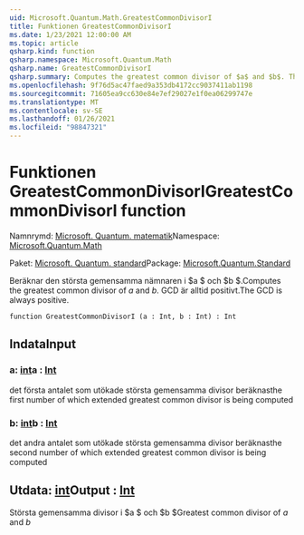 ```yaml
---
uid: Microsoft.Quantum.Math.GreatestCommonDivisorI
title: Funktionen GreatestCommonDivisorI
ms.date: 1/23/2021 12:00:00 AM
ms.topic: article
qsharp.kind: function
qsharp.namespace: Microsoft.Quantum.Math
qsharp.name: GreatestCommonDivisorI
qsharp.summary: Computes the greatest common divisor of $a$ and $b$. The GCD is always positive.
ms.openlocfilehash: 9f76d5ac47faed9a353db4172cc9037411ab1198
ms.sourcegitcommit: 71605ea9cc630e84e7ef29027e1f0ea06299747e
ms.translationtype: MT
ms.contentlocale: sv-SE
ms.lasthandoff: 01/26/2021
ms.locfileid: "98847321"
---
```

# <a name="greatestcommondivisori-function"></a><span data-ttu-id="2f143-102">Funktionen GreatestCommonDivisorI</span><span class="sxs-lookup"><span data-stu-id="2f143-102">GreatestCommonDivisorI function</span></span>

<span data-ttu-id="2f143-103">Namnrymd: [Microsoft. Quantum. matematik](xref:Microsoft.Quantum.Math)</span><span class="sxs-lookup"><span data-stu-id="2f143-103">Namespace: [Microsoft.Quantum.Math](xref:Microsoft.Quantum.Math)</span></span>

<span data-ttu-id="2f143-104">Paket: [Microsoft. Quantum. standard](https://nuget.org/packages/Microsoft.Quantum.Standard)</span><span class="sxs-lookup"><span data-stu-id="2f143-104">Package: [Microsoft.Quantum.Standard](https://nuget.org/packages/Microsoft.Quantum.Standard)</span></span>


<span data-ttu-id="2f143-105">Beräknar den största gemensamma nämnaren i $a $ och $b $.</span><span class="sxs-lookup"><span data-stu-id="2f143-105">Computes the greatest common divisor of $a$ and $b$.</span></span> <span data-ttu-id="2f143-106">GCD är alltid positivt.</span><span class="sxs-lookup"><span data-stu-id="2f143-106">The GCD is always positive.</span></span>

```qsharp
function GreatestCommonDivisorI (a : Int, b : Int) : Int
```


## <a name="input"></a><span data-ttu-id="2f143-107">Indata</span><span class="sxs-lookup"><span data-stu-id="2f143-107">Input</span></span>

### <a name="a--int"></a><span data-ttu-id="2f143-108">a: [int](xref:microsoft.quantum.lang-ref.int)</span><span class="sxs-lookup"><span data-stu-id="2f143-108">a : [Int](xref:microsoft.quantum.lang-ref.int)</span></span>

<span data-ttu-id="2f143-109">det första antalet som utökade största gemensamma divisor beräknas</span><span class="sxs-lookup"><span data-stu-id="2f143-109">the first number of which extended greatest common divisor is being computed</span></span>


### <a name="b--int"></a><span data-ttu-id="2f143-110">b: [int](xref:microsoft.quantum.lang-ref.int)</span><span class="sxs-lookup"><span data-stu-id="2f143-110">b : [Int](xref:microsoft.quantum.lang-ref.int)</span></span>

<span data-ttu-id="2f143-111">det andra antalet som utökade största gemensamma divisor beräknas</span><span class="sxs-lookup"><span data-stu-id="2f143-111">the second number of which extended greatest common divisor is being computed</span></span>



## <a name="output--int"></a><span data-ttu-id="2f143-112">Utdata: [int](xref:microsoft.quantum.lang-ref.int)</span><span class="sxs-lookup"><span data-stu-id="2f143-112">Output : [Int](xref:microsoft.quantum.lang-ref.int)</span></span>

<span data-ttu-id="2f143-113">Största gemensamma divisor i $a $ och $b $</span><span class="sxs-lookup"><span data-stu-id="2f143-113">Greatest common divisor of $a$ and $b$</span></span>